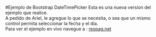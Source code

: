 #Ejemplo de Bootstrap DateTimePicker 
Esta es una nueva version del ejemplo que realice.      
A pedido de Ariel, le agregue lo que se necesita,  o sea que un mismo control
permita seleccionar la fecha y el dia.     
Para ver el ejemplo en vivo navegue a :
<a href="http://bootstrapdtp.azurewebsites.net/" target="_blank">
	respag.net
</a>
